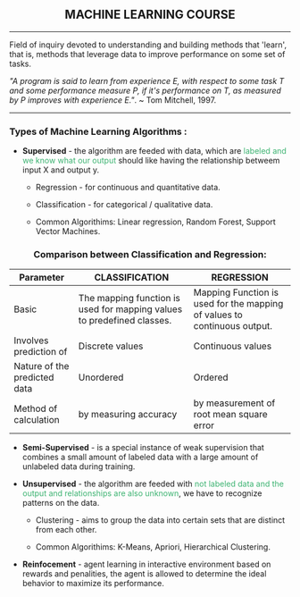 ## <center>MACHINE LEARNING COURSE</center>
----
Field of inquiry devoted to understanding and building methods that 'learn', that is, methods that leverage data to improve performance on some set of tasks. 

_"A program is said to learn from experience E, with respect to some task T and some performance measure P, if it's performance on T, as measured by P improves with experience E."_. ~ Tom Mitchell, 1997.

-----
### **Types of Machine Learning Algorithms** :
- **Supervised** - the algorithm are feeded with data, which are  <span style="color:MediumSeaGreen"> labeled and we know what our output</span> should like having the relationship betweem input X and output y.

    - Regression - for continuous and quantitative data. 
  
    - Classification - for categorical / qualitative data.
  
    - Common Algorithims: Linear regression, Random Forest, Support Vector Machines.

### <center> **Comparison between Classification and Regression**:  </center>

| Parameter                    | CLASSIFICATION                                                         | REGRESSION                                                               |
| ---------------------------- | ---------------------------------------------------------------------- | ------------------------------------------------------------------------ |
| Basic                        | The mapping function is used for mapping values to predefined classes. | Mapping Function is used for the mapping of values to continuous output. |
| Involves prediction of       | Discrete values                                                        | Continuous values                                                        |
| Nature of the predicted data | Unordered                                                              | Ordered                                                                  |
| Method of calculation        | by measuring accuracy                                                  | by measurement of root mean square error                                 |

-  **Semi-Supervised** - is a special instance of weak supervision that combines a small amount of labeled data with a large amount of unlabeled data during training. 

- **Unsupervised** - the algorithm are feeded with <span style="color:MediumSeaGreen"> not labeled data and the output and relationships are also unknown</span>, we have to recognize patterns on the data.

    - Clustering - aims to group the data into certain sets that are distinct from each other.
  
    - Common Algorithims: K-Means, Apriori, Hierarchical Clustering.

- **Reinfocement** - agent learning in interactive environment based on rewards and penalities, the agent is allowed to determine the ideal behavior to maximize its performance.

